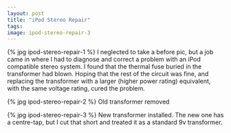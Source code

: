 ```yaml
---
layout: post
title: "iPod Stereo Repair"
tags:
image: ipod-stereo-repair-3
---
```

{% jpg ipod-stereo-repair-1 %} I neglected to take a before pic, but a job came in where I had to diagnose and correct a problem with an iPod compatible stereo system. I found that the thermal fuse buried in the transformer had blown. Hoping that the rest of the circuit was fine, and replacing the transformer with a larger (higher power rating) equivalent, with the same voltage rating, cured the problem.

{% jpg ipod-stereo-repair-2 %} Old transformer removed
    
{% jpg ipod-stereo-repair-3 %} New transformer installed. The new one has a centre-tap, but I cut that short and treated it as a standard 9v transformer.
